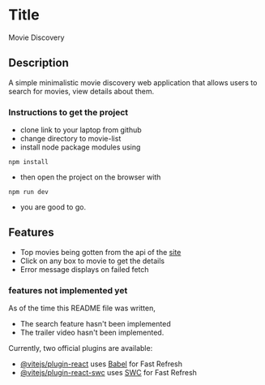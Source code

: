 # Title
Movie Discovery 

## Description
A simple minimalistic movie discovery web application that allows users to search for movies, view details about them.

### Instructions to get the project

- clone link to your laptop from github
- change directory to movie-list
- install node package modules using
```
npm install
```
- then open the project on the browser with
```
npm run dev
```
- you are good to go.

## Features
- Top movies being gotten from the api of the [site](https://www.themoviedb.org/settings/api)
- Click on any box to movie to get the details
- Error message displays on failed fetch

### features not implemented yet

As of the time this README file was written,
- The search feature hasn't been implemented
- The trailer video hasn't been implemented.




Currently, two official plugins are available:

- [@vitejs/plugin-react](https://github.com/vitejs/vite-plugin-react/blob/main/packages/plugin-react/README.md) uses [Babel](https://babeljs.io/) for Fast Refresh
- [@vitejs/plugin-react-swc](https://github.com/vitejs/vite-plugin-react-swc) uses [SWC](https://swc.rs/) for Fast Refresh
